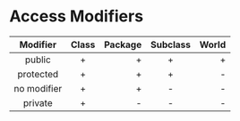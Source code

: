 # Access Modifiers

|  Modifier   | Class  | Package | Subclass | World |
|:-----------:|:------:|--------:|:--------:|------:|
| public      |    +   |    +    |     +    |   +   |
| protected   |    +   |    +    |     +    |   -   |
| no modifier |    +   |    +    |     -    |   -   |
| private     |    +   |    -    |     -    |   -   |